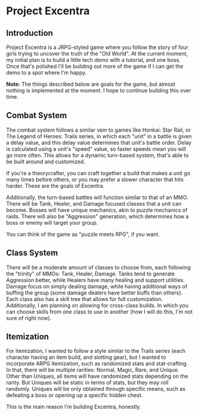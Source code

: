 # Project Excentra

## Introduction
Project Excentra is a JRPG-styled game where you follow the story of four girls trying to uncover the truth of the "Old World". At the current moment, my initial plan is to build a little tech demo with a tutorial, and one boss. Once that's polished I'll be building out more of the game if I can get the demo to a spot where I'm happy.

**Note:** The things described below are goals for the game, but almost nothing is implemented at the moment. I hope to continue building this over time.

## Combat System
The combat system follows a similar vein to games like Honkai: Star Rail, or The Legend of Heroes: Trails series, in which each "unit" in a battle is given a delay value, and this delay value determines that unit's battle order. Delay is calculated using a unit's "speed" value, so faster speeds mean you will go more often. This allows for a dynamic turn-based system, that's able to be built around and customized. 

If you're a theorycrafter, you can craft together a build that makes a unit go many times before others, or you may prefer a slower character that hits harder. These are the goals of Excentra.

Additionally, the turn-based battles will function similar to that of an MMO. There will be Tank, Healer, and Damage focused classes that a unit can become. Bosses will have unique mechanics, akin to puzzle mechanics of raids. There will also be "Aggression" generation, which determines how a boss or enemy will target your group.

You can think of the game as "puzzle meets RPG", if you want.

## Class System
There will be a moderate amount of classes to choose from, each following the "trinity" of MMOs: Tank, Healer, Damage. Tanks tend to generate Aggression better, while Healers have many healing and support utilities. Damage focus on simply dealing damage, while having additional ways of buffing the group (some damage dealers have better buffs than others). Each class also has a skill tree that allows for full customization. Additionally, I am planning on allowing for cross-class builds. In which you can choose skills from one class to use in another (how I will do this, I'm not sure of right now).

## Itemization
For itemization, I wanted to follow a style similar to the Trails series (each character having an item build, and slotting gear), but I wanted to incorporate ARPG itemization, such as randomized stats and stat-crafting. In that, there will be multiple rarities: Normal, Magic, Rare, and Unique. Other than Uniques, all items will have randomized stats depending on the rarity. But Uniques will be static in terms of stats, but they may roll randomly. Uniques will be only obtained through specific means, such as defeating a boss or opening up a specific hidden chest. 

This is the main reason I'm building Excentra, honestly.